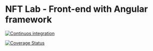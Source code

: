 # NFT Lab - Front-end with Angular framework

[![Continuos integration](https://github.com/NFT-Lab/front-end-angular/actions/workflows/CI.yml/badge.svg?branch=main)](https://github.com/NFT-Lab/front-end-angular/actions/workflows/CI.yml)


[![Coverage Status](https://coveralls.io/repos/github/NFT-Lab/front-end-angular/badge.svg?branch=gestioneOpere)](https://coveralls.io/github/NFT-Lab/front-end-angular?branch=gestioneOpere)
